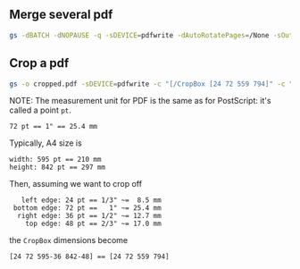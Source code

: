 ## Merge several pdf

```bash
gs -dBATCH -dNOPAUSE -q -sDEVICE=pdfwrite -dAutoRotatePages=/None -sOutputFile=finished.pdf  file1.pdf file2.pdf
```

## Crop a pdf

```bash
gs -o cropped.pdf -sDEVICE=pdfwrite -c "[/CropBox [24 72 559 794]" -c " /PAGES pdfmark" -f uncropped-input.pdf
```

NOTE: The measurement unit for PDF is the same as for PostScript: it's called a point `pt`.

```
72 pt == 1" == 25.4 mm
```
Typically, A4 size is
```
width: 595 pt == 210 mm
height: 842 pt == 297 mm
```
Then, assuming we want to crop off
```
   left edge: 24 pt == 1/3" ~=  8.5 mm
 bottom edge: 72 pt ==   1" ~= 25.4 mm
  right edge: 36 pt == 1/2" ~= 12.7 mm
    top edge: 48 pt == 2/3" ~= 17.0 mm
```
the `CropBox` dimensions become
```
[24 72 595-36 842-48] == [24 72 559 794]
```

